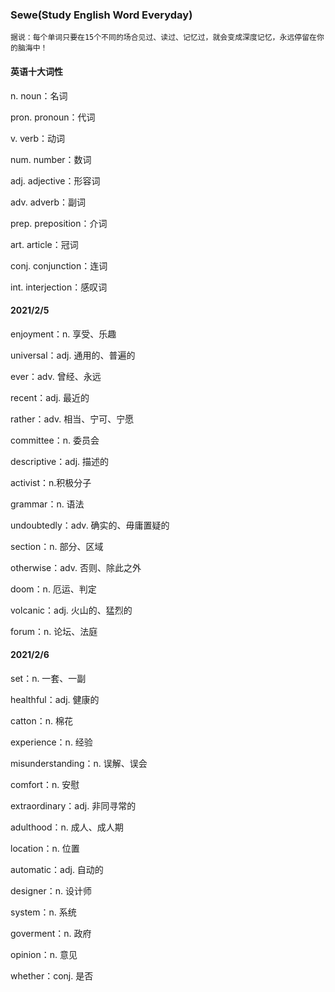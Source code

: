 ### Sewe(Study English Word Everyday)

`据说：每个单词只要在15个不同的场合见过、读过、记忆过，就会变成深度记忆，永远停留在你的脑海中！`

#### 英语十大词性

n. noun：名词

pron. pronoun：代词

v. verb：动词

num. number：数词

adj. adjective：形容词

adv. adverb：副词

prep. preposition：介词

art. article：冠词

conj. conjunction：连词

int. interjection：感叹词

#### 2021/2/5

enjoyment：n. 享受、乐趣

universal：adj. 通用的、普遍的

ever：adv. 曾经、永远

recent：adj. 最近的

rather：adv. 相当、宁可、宁愿

committee：n. 委员会

descriptive：adj. 描述的

activist：n.积极分子

grammar：n. 语法

undoubtedly：adv. 确实的、毋庸置疑的

section：n. 部分、区域

otherwise：adv. 否则、除此之外

doom：n. 厄运、判定

volcanic：adj. 火山的、猛烈的

forum：n. 论坛、法庭

#### 2021/2/6

set：n. 一套、一副

healthful：adj. 健康的

catton：n. 棉花

experience：n. 经验

misunderstanding：n. 误解、误会

comfort：n. 安慰

extraordinary：adj. 非同寻常的

adulthood：n. 成人、成人期

location：n. 位置

automatic：adj. 自动的

designer：n. 设计师

system：n. 系统

goverment：n. 政府

opinion：n. 意见

whether：conj. 是否